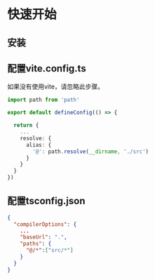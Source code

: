 # 快速开始

## 安装

## 配置vite.config.ts
如果没有使用vite，请忽略此步骤。
```ts
import path from 'path'

export default defineConfig(() => {

  return {
    ...
    resolve: {
      alias: {
        '@': path.resolve(__dirname, './src')
      }
    }
  }
})
```

## 配置tsconfig.json
```json
{
  "compilerOptions": {
    ...
    "baseUrl": ".",
    "paths": {
      "@/*":["src/*"]
    }
  }
}
```